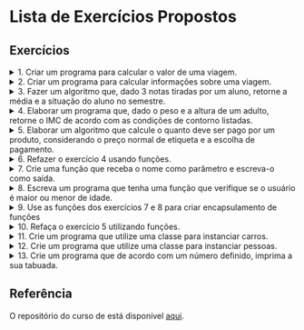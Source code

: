 # Lista de Exercícios Propostos

## Exercícios

<details>
<summary>1. Criar um programa para calcular o valor de uma viagem.</summary>
<br>

Você deverá usar 3 variáveis, sendo elas:

- preço do combustível;
- gasto médio de combustível do veículo em KM,
- distância em KM da viagem.

O gasto estimado da viagem deverá ser mostrado no console.
</details>

<details>
<summary>2. Criar um programa para calcular informações sobre uma viagem.</summary>
<br>

Você deverá usar 5 variáveis, sendo elas:

- preço do etanol;
- preço da gasolina;
- tipo de combustível que está no carro;
- gasto médio de combustível do carro por KM e,
- distância em KM da viagem.

Deverá ser mostrado no console o valor que será gasto para realizar essa viagem.

</details>

<details>
<summary>3. Fazer um algoritmo que, dado 3 notas tiradas por um aluno, retorne a média e a situação do aluno no semestre.</summary>
<br>

Desempenho do aluno:
 - média menor que 5 -> reprovado;
 - média entre 5 e 7 -> recuperação e,
 - média maior que 7 -> aprovado.

</details>

<details>
<summary>4. Elaborar um programa que, dado o peso e a altura de um adulto, retorne o IMC de acordo com as condições de contorno listadas.</summary>
<br>

IMC -> Indice de Massa Corporal.

Fórmula:
$$IMC = \frac{peso}{altura^2}$$

Condição IMC em adultos:
- abaixo de 18,5 -> abaixo do peso;
- entre 18,5 e 25 -> peso normal;
- entre 25 e 30 -> acima do peso;
- entre 30 e 40 -> obeso e,
- acima de 40 -> obesidade grave.

</details>

<details>
<summary>5. Elaborar um algoritmo que calcule o quanto deve ser pago por um produto, considerando o preço normal de etiqueta e a escolha de pagamento.</summary>
<br>

Condição de pagamento:
- à vista débito, recebe 10% de desconto;
- à vista dinheiro/PIX, recebe 15% de desconto;
- até 2x no crédito, sem juros e,
- acima de 2x no crédito, 10% de juros;

</details>

<details>
<summary>6. Refazer o exercício 4 usando funções.</summary>
<br>

Veja as condições de contorno do problema na descrição do exercício 4.

</details>

<details>
<summary>7. Crie uma função que receba o nome como parâmetro e escreva-o como saída.</summary>
<br>

Dica: nomeie as funções com um verbo indicando a sua funcionalidade.

- Exemplo: ```function escreverNome(nome) {console.log(nome);}```

</details>

<details>
<summary>8. Escreva um programa que tenha uma função que verifique se o usuário é maior ou menor de idade.</summary>
<br>

Dica: use função anônima ao invés da função main.

</details>

<details>
<summary>9. Use as funções dos exercícios 7 e 8 para criar encapsulamento de funções</summary>
<br>

Dica: pode-se utilizar uma função dentro de outra função. Isto é chamado de _encapsulamento_.

</details>

<details>
<summary>10. Refaça o exercício 5 utilizando funções.</summary>
<br>

Condição de pagamento:
- à vista débito, recebe 10% de desconto;
- à vista dinheiro/PIX, recebe 15% de desconto;
- até 2x no crédito, sem juros e,
- acima de 2x no crédito, 10% de juros;

</details>

<details>
<summary>11. Crie um programa que utilize uma classe para instanciar carros.</summary>
<br>

Os carros possuem os atributos: marca, cor e quantidade média de gasto de combustível. Crie também um método que dado a quantidade de km percorrido, o preço do combustível devolva o valor gasto de combustível.

</details>

<details>
<summary>12. Crie um programa que utilize uma classe para instanciar pessoas.</summary>
<br>

- Para cada pessoa, tem-se os atributos: nome, altura e peso.
- Essa classe terá um método para retornar o IMC da instância criada.
- Instancie uma pessoa chamada José, com 1,70 de altura e 70kg.

</details>

<details>
<summary>13. Crie um programa que de acordo com um número definido, imprima a sua tabuada.</summary>
<br>

Dica: utilizando o recurso ```for``` abordado em estruturas de repetição.

</details>

## Referência

O repositório do curso de está disponível [aqui](https://github.com/digitalinnovationone/javascript-developer-m1).
